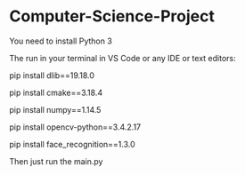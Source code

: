 # Computer-Science-Project

You need to install Python 3

The run in your terminal in VS Code or any IDE or text editors:

pip install dlib==19.18.0

pip install cmake==3.18.4

pip install numpy==1.14.5

pip install opencv-python==3.4.2.17

pip install face_recognition==1.3.0

Then just run the main.py
